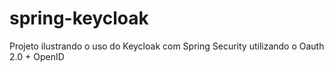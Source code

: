# spring-keycloak

Projeto ilustrando o uso do Keycloak com Spring Security utilizando o Oauth 2.0 + OpenID